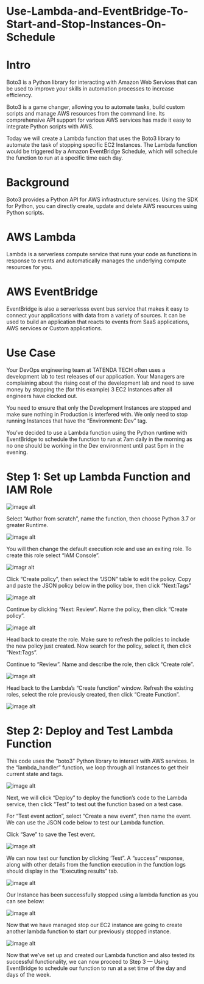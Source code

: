 # Use-Lambda-and-EventBridge-To-Start-and-Stop-Instances-On-Schedule

# Intro 
Boto3 is a Python library for interacting with Amazon Web Services that can be used to improve your skills in automation processes to increase efficiency.

Boto3 is a game changer, allowing you to automate tasks, build custom scripts and manage AWS resources from the command line. Its comprehensive API support for various AWS services has made it easy to integrate Python scripts with AWS.

Today we will create a Lambda function that uses the Boto3 library to automate the task of stopping specific EC2 Instances. The Lambda function would be triggered by a Amazon EventBridge Schedule, which will schedule the function to run at a specific time each day.

# Background
Boto3 provides a Python API for AWS infrastructure services. Using the SDK for Python, you can directly create, update and delete AWS resources using Python scripts.

# AWS Lambda
Lambda is a serverless compute service that runs your code as functions in response to events and automatically manages the underlying compute resources for you.

# AWS EventBridge
EventBridge is also a serverlesss event bus service that makes it easy to connect your applications with data from a variety of sources. It can be used to build an application that reacts to events from SaaS applications, AWS services or Custom applications.

# Use Case
Your DevOps engineering team at TATENDA TECH often uses a development lab to test releases of our application. Your Managers are complaining about the rising cost of the development lab and need to save money by stopping the (for this example) 3 EC2 Instances after all engineers have clocked out.

You need to ensure that only the Development Instances are stopped and make sure nothing in Production is interfered with. We only need to stop running Instances that have the “Environment: Dev” tag.

You’ve decided to use a Lambda function using the Python runtime with EventBridge to schedule the function to run at 7am daily in the morning as no one should be working in the Dev environment until past 5pm in the evening.

# Step 1: Set up Lambda Function and IAM Role
![image alt](https://github.com/Tatenda-Prince/Use-Lambda-and-EventBridge-To-Start-and-Stop-Instances-On-Schedule/blob/d83384496383f22a3e8901ec3e18497103040e13/Screenshot%202024-12-19%20120614.png)

Select “Author from scratch”, name the function, then choose Python 3.7 or greater Runtime.

![image alt](https://github.com/Tatenda-Prince/Use-Lambda-and-EventBridge-To-Start-and-Stop-Instances-On-Schedule/blob/708d80e0427011d1fe12e747ef407aa4396ee7ef/Screenshot%202024-12-19%20203618.png)

You will then change the default execution role and use an exiting role. To create this role select “IAM Console”.

![imagr alt](https://github.com/Tatenda-Prince/Use-Lambda-and-EventBridge-To-Start-and-Stop-Instances-On-Schedule/blob/308979191b655372eaf5f3d395badf87008bc510/Screenshot%202024-12-19%20203639.png)

Click “Create policy”, then select the “JSON” table to edit the policy. Copy and paste the JSON policy below in the policy box, then click “Next:Tags”

![image alt](https://github.com/Tatenda-Prince/Use-Lambda-and-EventBridge-To-Start-and-Stop-Instances-On-Schedule/blob/7ef95345b9d53aa3ab5ea8792d9c1f6e83dc46ad/Screenshot%202024-12-19%20202513.png)

Continue by clicking “Next: Review”. Name the policy, then click “Create policy”.

![image alt](https://github.com/Tatenda-Prince/Use-Lambda-and-EventBridge-To-Start-and-Stop-Instances-On-Schedule/blob/7bee3bd21fc28bd95b19f40b9593cda3412b9c48/Screenshot%202024-12-19%20202821.png)

Head back to create the role. Make sure to refresh the policies to include the new policy just created. Now search for the policy, select it, then click “Next:Tags”.

Continue to “Review”. Name and describe the role, then click “Create role”.

![image alt](https://github.com/Tatenda-Prince/Use-Lambda-and-EventBridge-To-Start-and-Stop-Instances-On-Schedule/blob/6700f376bd53ed566467bbd1f3b375f51710912f/Screenshot%202024-12-19%20203156.png)

Head back to the Lambda’s “Create function” window. Refresh the existing roles, select the role previously created, then click “Create Function”.

![image alt](https://github.com/Tatenda-Prince/Use-Lambda-and-EventBridge-To-Start-and-Stop-Instances-On-Schedule/blob/308979191b655372eaf5f3d395badf87008bc510/Screenshot%202024-12-19%20203639.png)

# Step 2: Deploy and Test Lambda Function
This code uses the “boto3” Python library to interact with AWS services. In the “lambda_handler” function, we loop through all Instances to get their current state and tags.

![image alt](https://github.com/Tatenda-Prince/Use-Lambda-and-EventBridge-To-Start-and-Stop-Instances-On-Schedule/blob/e5c65fdcec12a5957765919bcf2a19f46cff6305/Screenshot%202024-12-19%20204150.png)

Next, we will click “Deploy” to deploy the function’s code to the Lambda service, then click “Test” to test out the function based on a test case.

For “Test event action”, select “Create a new event”, then name the event. We can use the JSON code below to test our Lambda function.

Click “Save” to save the Test event.

![image alt](https://github.com/Tatenda-Prince/Use-Lambda-and-EventBridge-To-Start-and-Stop-Instances-On-Schedule/blob/ffb84c76794c7ea3ce9a5793a018008994354632/Screenshot%202024-12-19%20204330.png)

We can now test our function by clicking ‘Test”. A “success” response, along with other details from the function execution in the function logs should display in the “Executing results” tab.

![image alt](https://github.com/Tatenda-Prince/Use-Lambda-and-EventBridge-To-Start-and-Stop-Instances-On-Schedule/blob/205a7e8ce3180956b0454f228970de5d1ad39538/Screenshot%202024-12-19%20205012.png)

Our Instance has been successfully stopped using a lambda function as you can see below:

![image alt](https://github.com/Tatenda-Prince/Use-Lambda-and-EventBridge-To-Start-and-Stop-Instances-On-Schedule/blob/d4e598e1a070958dff1021caf16309992c02395c/Screenshot%202024-12-19%20205153.png)

Now that we have managed stop our EC2 instance are going to create another lambda function to start our previously stopped instance.

![image alt]( )


Now that we’ve set up and created our Lambda function and also tested its successful functionality, we can now proceed to Step 3 — Using EventBridge to schedule our function to run at a set time of the day and days of the week.







 






